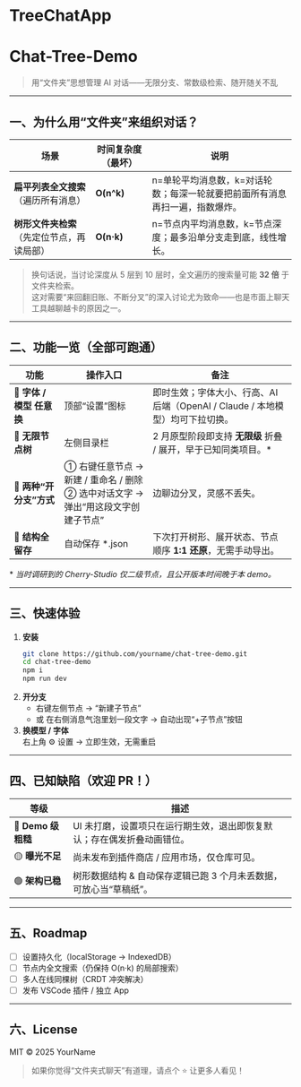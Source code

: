 # TreeChatApp
 

# Chat-Tree-Demo  
> 用“文件夹”思想管理 AI 对话——无限分支、常数级检索、随开随关不乱

---

## 一、为什么用“文件夹”来组织对话？
| 场景 | 时间复杂度（最坏） | 说明 |
|---|---|---|
| **扁平列表全文搜索**（遍历所有消息） | **O(n^k)** | n=单轮平均消息数，k=对话轮数；每深一轮就要把前面所有消息再扫一遍，指数爆炸。 |
| **树形文件夹检索**（先定位节点，再读局部） | **O(n·k)** | n=节点内平均消息数，k=节点深度；最多沿单分支走到底，线性增长。 |

> 换句话说，当讨论深度从 5 层到 10 层时，全文遍历的搜索量可能 **32 倍** 于文件夹检索。  
> 这对需要“来回翻旧账、不断分叉”的深入讨论尤为致命——也是市面上聊天工具越聊越卡的原因之一。

---

## 二、功能一览（全部可跑通）
| 功能 | 操作入口 | 备注 |
|---|---|---|
| 🔧 **字体 / 模型 任意换** | 顶部“设置”图标 | 即时生效；字体大小、行高、AI 后端（OpenAI / Claude / 本地模型）均可下拉切换。 |
| 🌳 **无限节点树** | 左侧目录栏 | 2 月原型阶段即支持 **无限级** 折叠 / 展开，早于已知同类项目。* |
| 🌱 **两种“开分支”方式** | ① 右键任意节点 → 新建 / 重命名 / 删除  <br> ② 选中对话文字 → 弹出“用这段文字创建子节点” | 边聊边分叉，灵感不丢失。 |
| 💾 **结构全留存** | 自动保存 *.json | 下次打开树形、展开状态、节点顺序 **1:1 还原**，无需手动导出。 |

\* *当时调研到的 Cherry-Studio 仅二级节点，且公开版本时间晚于本 demo。*

---

## 三、快速体验
1. **安装**  
   ```bash
   git clone https://github.com/yourname/chat-tree-demo.git
   cd chat-tree-demo
   npm i
   npm run dev
   ```
2. **开分支**  
   - 右键左侧节点 → “新建子节点”  
   - 或 在右侧消息气泡里划一段文字 → 自动出现“+子节点”按钮
3. **换模型 / 字体**  
   右上角 ⚙️ 设置 → 立即生效，无需重启

---

## 四、已知缺陷（欢迎 PR！）
| 等级 | 描述 |
|---|---|
| 🔴 **Demo 级粗糙** | UI 未打磨，设置项只在运行期生效，退出即恢复默认；存在偶发折叠动画错位。 |
| 🟡 **曝光不足** | 尚未发布到插件商店 / 应用市场，仅仓库可见。 |
| 🟢 **架构已稳** | 树形数据结构 & 自动保存逻辑已跑 3 个月未丢数据，可放心当“草稿纸”。 |

---

## 五、Roadmap
- [ ] 设置持久化（localStorage → IndexedDB）  
- [ ] 节点内全文搜索（仍保持 O(n·k) 的局部搜索）  
- [ ] 多人在线同棵树（CRDT 冲突解决）  
- [ ] 发布 VSCode 插件 / 独立 App

---

## 六、License
MIT © 2025 YourName  
> 如果你觉得“文件夹式聊天”有道理，请点个 ⭐ 让更多人看见！
```
